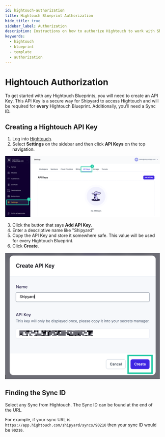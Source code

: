 ```yaml
---
id: hightouch-authorization
title: Hightouch Blueprint Authorization
hide_title: true
sidebar_label: Authorization
description: Instructions on how to authorize Hightouch to work with Shipyard's low-code Hightouch templates.
keywords:
  - hightouch
  - blueprint
  - template
  - authorization
---
```


# Hightouch Authorization

To get started with any Hightouch Blueprints, you will need to create an API Key. This API Key is a secure way for Shipyard to access Hightouch and will be required for **every** Hightouch Blueprint. Additionally, you'll need a Sync ID.

## Creating a Hightouch API Key
1. Log into [Hightouch](https://app.hightouch.com/).
2. Select **Settings** on the sidebar and then click **API Keys** on the top navigation.

![Hightouch API Key Settings](../../.gitbook/assets/shipyard_2022_08_15_12_41_26.png)

3. Click the button that says **Add API Key**.
4. Enter a descriptive name like "Shipyard"
5. Copy the API Key and store it somewhere safe. This value will be used for every Hightouch Blueprint.
6. Click **Create**.

![Create Hightouch API Key](../../.gitbook/assets/shipyard_2022_08_15_12_43_00.png)

## Finding the Sync ID
Select any Sync from Hightouch. The Sync ID can be found at the end of the URL.

For example, if your sync URL is `https://app.hightouch.com/shipyard/syncs/90210` then your sync ID would be `90210`.